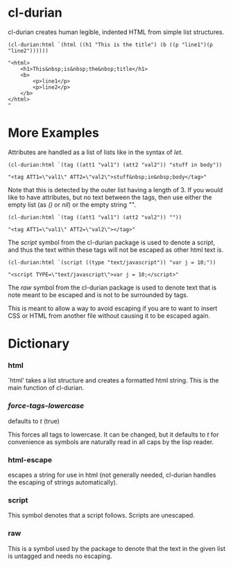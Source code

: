 # cl-durian
cl-durian creates human legible, indented HTML from simple list structures.

```
(cl-durian:html `(html ((h1 "This is the title") (b ((p "line1")(p "line2"))))))

"<html>
    <h1>This&nbsp;is&nbsp;the&nbsp;title</h1>
    <b>
        <p>line1</p>
        <p>line2</p>
    </b>
</html>
"
```
# More Examples
Attributes are handled as a list of lists like in the syntax of *let*.
```
(cl-durian:html `(tag ((att1 "val1") (att2 "val2")) "stuff in body"))

"<tag ATT1=\"val1\" ATT2=\"val2\">stuff&nbsp;in&nbsp;body</tag>"
```
Note that this is detected by the outer list having a length of 3. If you would like to have attributes, but no text between the tags, then use either the empty list (as *()* or *nil*) or the empty string *""*.
```
(cl-durian:html `(tag ((att1 "val1") (att2 "val2")) ""))

"<tag ATT1=\"val1\" ATT2=\"val2\"></tag>"
```
The *script* symbol from the cl-durian package is used to denote a script, and thus the text within these tags will not be escaped as other html text is.
```
(cl-durian:html `(script ((type "text/javascript")) "var j = 10;"))

"<script TYPE=\"text/javascript\">var j = 10;</script>"
```
The *raw* symbol from the cl-durian package is used to denote text that is note meant to be escaped and is not to be surrounded by tags.

This is meant to allow a way to avoid escaping if you are to want to insert CSS or HTML from another file without causing it to be escaped again.

# Dictionary
### html
`html' takes a list structure and creates a formatted html string. This is the main function of cl-durian.
### *force-tags-lowercase*
defaults to *t* (true)

This forces all tags to lowercase. It can be changed, but it defaults to *t* for convenience as symbols are naturally read in all caps by the lisp reader.
### html-escape
escapes a string for use in html (not generally needed, cl-durian handles the escaping of strings automatically).
### script
This symbol denotes that a script follows. Scripts are unescaped.
### raw
This is a symbol used by the package to denote that the text in the given list is untagged and needs no escaping.
